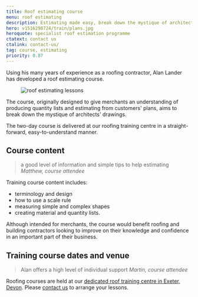 ```yaml
---
title: Roof estimating course
menu: roof estimating
description: Estimating made easy, break down the mystique of architects' drawings, take part in our straight forward, easy to understand roof estimating course.
hero: v1516298724/train/plans.jpg
heroquote: specialist roof estimation programme
ctatext: contact us
ctalink: contact-us/
tag: course, estimating
priority: 0.87
---
```


Using his many years of experience as a roofing contractor, Alan Lander has developed a roof estimating course.

<figure data-href="[imagecdn]v1516298724/train/learning1.jpg" class="progressive replace inline">
  <img src="[imagecdn]c_scale,w_50/v1516298724/train/learning1.jpg" alt="roof estimating lessons" class="preview" />
</figure>

The course, originally designed to give merchants an understanding of producing quantity lists and estimating from customers' plans, aims to break down the mystique of architects' drawings.

The two-day course is delivered at our roofing training centre in a straight-forward, easy-to-understand manner.


## Course content

> a good level of information and simple tips to help estimating
<cite>Matthew, course attendee</cite>

Training course content includes:

* terminology and design
* how to use a scale rule
* measuring simple and complex shapes
* creating material and quantity lists.

Although intended for merchants, the course would benefit roofing and building contractors looking to improve on their knowledge and confidence in an important part of their business.


## Training course dates and venue

> Alan offers a high level of individual support
<cite>Martin, course attendee</cite>

Roofing courses are held at our [dedicated roof training centre in Exeter, Devon]([root]about-us/roof-training-centre/). Please [contact us]([root]contact-us/) to arrange your lessons.
